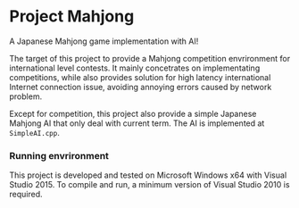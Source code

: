# Project Mahjong

A Japanese Mahjong game implementation with AI!

The target of this project to provide a Mahjong competition envrironment for international level contests. It mainly concetrates on implementating competitions, while also provides solution for high latency international Internet connection issue, avoiding annoying errors caused by network problem.

Except for competition, this project also provide a simple Japanese Mahjong AI that only deal with current term. The AI is implemented at `SimpleAI.cpp`.

### Running envrironment

This project is developed and tested on Microsoft Windows x64 with Visual Studio 2015. To compile and run, a minimum version of Visual Studio 2010 is required.

